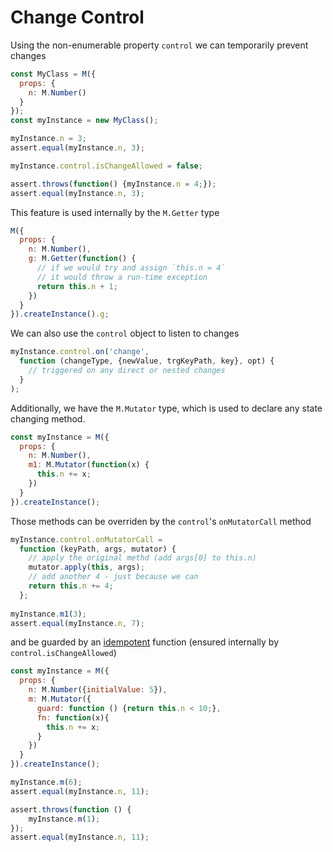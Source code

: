 # Change Control

Using the non-enumerable property `control` we can temporarily prevent changes

```js
const MyClass = M({
  props: {
    n: M.Number()
  }
});
const myInstance = new MyClass();

myInstance.n = 3;
assert.equal(myInstance.n, 3);

myInstance.control.isChangeAllowed = false;

assert.throws(function() {myInstance.n = 4;});
assert.equal(myInstance.n, 3);
```

This feature is used internally by the `M.Getter` type

```js 
M({
  props: {
    n: M.Number(),
    g: M.Getter(function() {
      // if we would try and assign `this.n = 4`
      // it would throw a run-time exception 
      return this.n + 1;
    })
  }
}).createInstance().g;
```
We can also use the `control` object to listen to changes

```js
myInstance.control.on('change', 
  function (changeType, {newValue, trgKeyPath, key}, opt) {
    // triggered on any direct or nested changes
  }
);
```

Additionally, we have the `M.Mutator` type, which is used to declare any state changing method.

```js
const myInstance = M({
  props: {
    n: M.Number(),
    m1: M.Mutator(function(x) {
      this.n += x;
    })
  }
}).createInstance();
```

Those methods can be overriden by the `control`'s `onMutatorCall` method

```js
myInstance.control.onMutatorCall = 
  function (keyPath, args, mutator) {
    // apply the original methd (add args[0] to this.n)
    mutator.apply(this, args); 
    // add another 4 - just because we can
    return this.n += 4; 
  };
    
myInstance.m1(3);
assert.equal(myInstance.n, 7);
```

and be guarded by an [idempotent](https://en.wikipedia.org/wiki/Idempotence) function (ensured internally by `control.isChangeAllowed`)

```js
const myInstance = M({
  props: {
    n: M.Number({initialValue: 5}),
    m: M.Mutator({
      guard: function () {return this.n < 10;},
      fn: function(x){
        this.n += x;
      }
    })
  }
}).createInstance();

myInstance.m(6);
assert.equal(myInstance.n, 11);

assert.throws(function () {
    myInstance.m(1);
});
assert.equal(myInstance.n, 11);
```